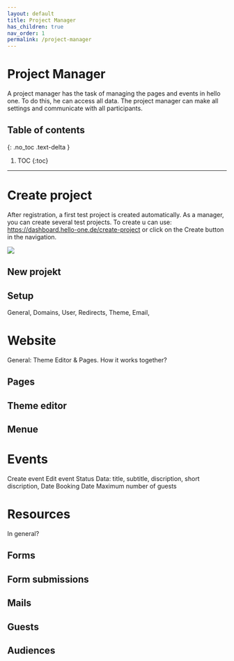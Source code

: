 ```yaml
---
layout: default
title: Project Manager
has_children: true
nav_order: 1
permalink: /project-manager
---
```


# Project Manager
A project manager has the task of managing the pages and events in hello one. To do this, he can access all data. The project manager can make all settings and communicate with all participants.

## Table of contents
{: .no_toc .text-delta }

1. TOC
{:toc}

---

# Create project

After registration, a first test project is created automatically. As a manager, you can create several test projects. To create u can use: https://dashboard.hello-one.de/create-project or click on the Create button in the navigation. 

![](https://guides.github.com/activities/hello-world/branching.png)

## New projekt

## Setup 
General,
Domains,
User,
Redirects,
Theme,
Email,

# Website
General: Theme Editor & Pages. How it works together?
## Pages
## Theme editor
## Menue


# Events
Create event
Edit event
Status
Data: title, subtitle, discription, short discription, 
Date 
Booking Date
Maximum number of guests

# Resources
In general? 

## Forms 

## Form submissions 

## Mails

## Guests

## Audiences




